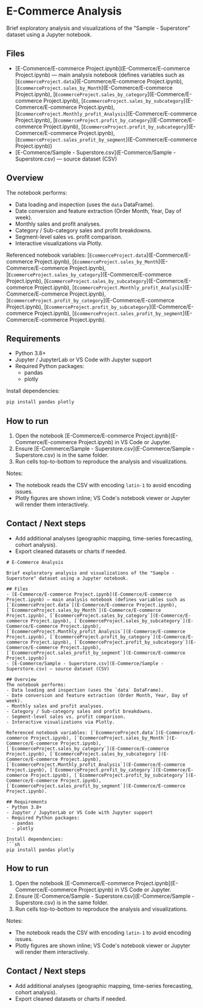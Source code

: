 # E-Commerce Analysis

Brief exploratory analysis and visualizations of the "Sample - Superstore" dataset using a Jupyter notebook.

## Files
- [E-Commerce/E-commerce Project.ipynb](E-Commerce/E-commerce Project.ipynb) — main analysis notebook (defines variables such as [`EcommerceProject.data`](E-Commerce/E-commerce Project.ipynb), [`EcommerceProject.sales_by_Month`](E-Commerce/E-commerce Project.ipynb), [`EcommerceProject.sales_by_category`](E-Commerce/E-commerce Project.ipynb), [`EcommerceProject.sales_by_subcategory`](E-Commerce/E-commerce Project.ipynb), [`EcommerceProject.Monthly_profit_Analysis`](E-Commerce/E-commerce Project.ipynb), [`EcommerceProject.profit_by_category`](E-Commerce/E-commerce Project.ipynb), [`EcommerceProject.profit_by_subcategory`](E-Commerce/E-commerce Project.ipynb), [`EcommerceProject.sales_profit_by_segment`](E-Commerce/E-commerce Project.ipynb))
- [E-Commerce/Sample - Superstore.csv](E-Commerce/Sample - Superstore.csv) — source dataset (CSV)

## Overview
The notebook performs:
- Data loading and inspection (uses the `data` DataFrame).
- Date conversion and feature extraction (Order Month, Year, Day of week).
- Monthly sales and profit analyses.
- Category / Sub-category sales and profit breakdowns.
- Segment-level sales vs. profit comparison.
- Interactive visualizations via Plotly.

Referenced notebook variables: [`EcommerceProject.data`](E-Commerce/E-commerce Project.ipynb), [`EcommerceProject.sales_by_Month`](E-Commerce/E-commerce Project.ipynb), [`EcommerceProject.sales_by_category`](E-Commerce/E-commerce Project.ipynb), [`EcommerceProject.sales_by_subcategory`](E-Commerce/E-commerce Project.ipynb), [`EcommerceProject.Monthly_profit_Analysis`](E-Commerce/E-commerce Project.ipynb), [`EcommerceProject.profit_by_category`](E-Commerce/E-commerce Project.ipynb), [`EcommerceProject.profit_by_subcategory`](E-Commerce/E-commerce Project.ipynb), [`EcommerceProject.sales_profit_by_segment`](E-Commerce/E-commerce Project.ipynb).

## Requirements
- Python 3.8+
- Jupyter / JupyterLab or VS Code with Jupyter support
- Required Python packages:
  - pandas
  - plotly

Install dependencies:
```sh
pip install pandas plotly
```

## How to run
1. Open the notebook [E-Commerce/E-commerce Project.ipynb](E-Commerce/E-commerce Project.ipynb) in VS Code or Jupyter.
2. Ensure [E-Commerce/Sample - Superstore.csv](E-Commerce/Sample - Superstore.csv) is in the same folder.
3. Run cells top-to-bottom to reproduce the analysis and visualizations.

Notes:
- The notebook reads the CSV with encoding `latin-1` to avoid encoding issues.
- Plotly figures are shown inline; VS Code's notebook viewer or Jupyter will render them interactively.

## Contact / Next steps
- Add additional analyses (geographic mapping, time-series forecasting, cohort analysis).
- Export cleaned datasets or charts if needed.

```// filepath: E-Commerce/README.md
# E-Commerce Analysis

Brief exploratory analysis and visualizations of the "Sample - Superstore" dataset using a Jupyter notebook.

## Files
- [E-Commerce/E-commerce Project.ipynb](E-Commerce/E-commerce Project.ipynb) — main analysis notebook (defines variables such as [`EcommerceProject.data`](E-Commerce/E-commerce Project.ipynb), [`EcommerceProject.sales_by_Month`](E-Commerce/E-commerce Project.ipynb), [`EcommerceProject.sales_by_category`](E-Commerce/E-commerce Project.ipynb), [`EcommerceProject.sales_by_subcategory`](E-Commerce/E-commerce Project.ipynb), [`EcommerceProject.Monthly_profit_Analysis`](E-Commerce/E-commerce Project.ipynb), [`EcommerceProject.profit_by_category`](E-Commerce/E-commerce Project.ipynb), [`EcommerceProject.profit_by_subcategory`](E-Commerce/E-commerce Project.ipynb), [`EcommerceProject.sales_profit_by_segment`](E-Commerce/E-commerce Project.ipynb))
- [E-Commerce/Sample - Superstore.csv](E-Commerce/Sample - Superstore.csv) — source dataset (CSV)

## Overview
The notebook performs:
- Data loading and inspection (uses the `data` DataFrame).
- Date conversion and feature extraction (Order Month, Year, Day of week).
- Monthly sales and profit analyses.
- Category / Sub-category sales and profit breakdowns.
- Segment-level sales vs. profit comparison.
- Interactive visualizations via Plotly.

Referenced notebook variables: [`EcommerceProject.data`](E-Commerce/E-commerce Project.ipynb), [`EcommerceProject.sales_by_Month`](E-Commerce/E-commerce Project.ipynb), [`EcommerceProject.sales_by_category`](E-Commerce/E-commerce Project.ipynb), [`EcommerceProject.sales_by_subcategory`](E-Commerce/E-commerce Project.ipynb), [`EcommerceProject.Monthly_profit_Analysis`](E-Commerce/E-commerce Project.ipynb), [`EcommerceProject.profit_by_category`](E-Commerce/E-commerce Project.ipynb), [`EcommerceProject.profit_by_subcategory`](E-Commerce/E-commerce Project.ipynb), [`EcommerceProject.sales_profit_by_segment`](E-Commerce/E-commerce Project.ipynb).

## Requirements
- Python 3.8+
- Jupyter / JupyterLab or VS Code with Jupyter support
- Required Python packages:
  - pandas
  - plotly

Install dependencies:
```sh
pip install pandas plotly
```

## How to run
1. Open the notebook [E-Commerce/E-commerce Project.ipynb](E-Commerce/E-commerce Project.ipynb) in VS Code or Jupyter.
2. Ensure [E-Commerce/Sample - Superstore.csv](E-Commerce/Sample - Superstore.csv) is in the same folder.
3. Run cells top-to-bottom to reproduce the analysis and visualizations.

Notes:
- The notebook reads the CSV with encoding `latin-1` to avoid encoding issues.
- Plotly figures are shown inline; VS Code's notebook viewer or Jupyter will render them interactively.

## Contact / Next steps
- Add additional analyses (geographic mapping, time-series forecasting, cohort analysis).
- Export cleaned datasets or charts if needed.
